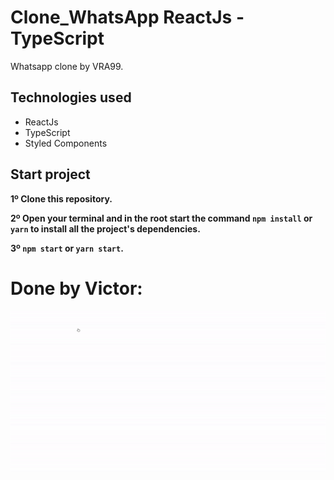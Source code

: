 # Clone_WhatsApp ReactJs - TypeScript

Whatsapp clone by VRA99.

## Technologies used

* ReactJs
* TypeScript
* Styled Components

## Start project

<b>1º Clone this repository.</b>

<b>2º Open your terminal and in the root start the command `npm install` or `yarn` to install all the project's dependencies.</b>

<b>3º `npm start` or `yarn start`.</b>

# Done by Victor:
![Demostration](./src/Assets/gif.gif)
